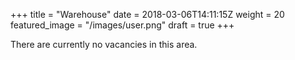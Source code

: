+++
title = "Warehouse"
date = 2018-03-06T14:11:15Z
weight = 20
featured_image = "/images/user.png"
draft = true
+++

There are currently no vacancies in this area.
